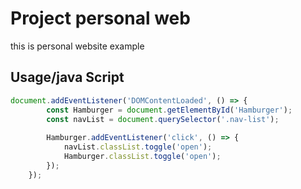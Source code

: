
# Project personal web
this is personal website example 


## Usage/java Script

```javascript
document.addEventListener('DOMContentLoaded', () => {
        const Hamburger = document.getElementById('Hamburger');
        const navList = document.querySelector('.nav-list');
    
        Hamburger.addEventListener('click', () => {
            navList.classList.toggle('open');
            Hamburger.classList.toggle('open');
        });
    });
```

